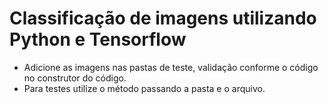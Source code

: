 <h1>Classificação de imagens utilizando Python e Tensorflow</h1>

- Adicione as imagens nas pastas de teste, validação conforme o código no construtor do código.
- Para testes utilize o método passando a pasta e o arquivo.
